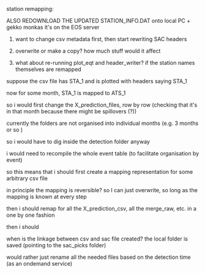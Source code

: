 station remapping:

ALSO REDOWNLOAD THE UPDATED STATION_INFO.DAT onto local PC + gekko
monkas it's on the EOS server



1. want to change csv metadata first, then start rewriting SAC headers

2. overwrite or make a copy? how much stuff would it affect

3. what about re-running plot_eqt and header_writer? if the station names themselves are remapped

suppose the csv file has STA_1 and is plotted with headers saying STA_1

now for some month, STA_1 is mapped to ATS_1

so i would first change the X_prediction_files, row by row (checking that it's in that month because there might be spillovers (?))

currently the folders are not organised into individual months (e.g. 3 months or so )

so i would have to dig inside the detection folder anyway

i would need to recompile the whole event table (to facilitate organisation by event)

so this means that i should first create a mapping representation for some arbitrary csv file

in principle the mapping is reversible? so I can just overwrite, so long as the mapping is known at every step


then i should remap for all the X_prediction_csv, all the merge_raw, etc. in a one by one fashion

then i should 

when is the linkage between csv and sac file created? 
the local folder is saved (pointing to the sac_picks folder)

would rather just rename all the needed files based on the detection time (as an ondemand service)

